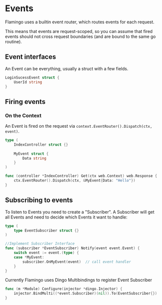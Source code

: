 # Events

Flamingo uses a builtin event router, which routes events for each request.

This means that events are request-scoped, so you can assume that fired events should not
cross request boundaries (and are bound to the same go routine).

## Event interfaces

An Event can be everything, usually a struct with a few fields.

```go
LoginSucessEvent struct {
    UserId string
}
```

## Firing events

### On the Context

An Event is fired on the request via `context.EventRouter().Dispatch(ctx, event)`.

```go
type (
    IndexController struct {}
    
    MyEvent struct {
        Data string
    }
)

func (controller *IndexController) Get(ctx web.Context) web.Response {
    ctx.EventRouter().Dispatch(ctx, &MyEvent{Data: "Hello"})
}
```


## Subscribing to events

To listen to Events you need to create a "Subscriber". 
A Subscriber will get all Events and need to decide which Events it want to handle:

```go
type (
    type EventSubscriber struct {}
)

//Implement Subscriber Interface
func (subscriber *EventSubscriber) Notify(event event.Event) {
    switch event := event.(type) {
    case *MyEvent:
        subscriber.OnMyEvent(event)  // call event handler
    }
}
```

Currently Flamingo uses Dingo Multibindings to register Event Subscriber

```go
func (m *Module) Configure(injector *dingo.Injector) {
    injector.BindMulti((*event.Subscriber)(nil)).To(EventSubscriber{})
}
```
